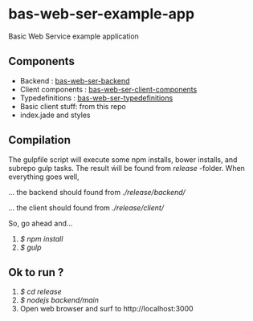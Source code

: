 # bas-web-ser-example-app
Basic Web Service example application

## Components
* Backend : [bas-web-ser-backend](https://github.com/arikekalainen/bas-web-ser-backend)
* Client components : [bas-web-ser-client-components](https://github.com/arikekalainen/bas-web-ser-client-components)
* Typedefinitions : [bas-web-ser-typedefinitions](https://github.com/arikekalainen/bas-web-ser-typedefinitions)
* Basic client stuff: from this repo
 * index.jade and styles


## Compilation
The gulpfile script will execute some npm installs, bower installs, and subrepo gulp tasks.
The result ẃill be found from *release* -folder.
When everything goes well,

... the backend should found from *./release/backend/*

... the client should found from *./release/client/*

So, go ahead and...
1. *$ npm install*
1. *$ gulp*

## Ok to run ?
1. *$ cd release*
1. *$ nodejs backend/main*
1. Open web browser and surf to http://localhost:3000
